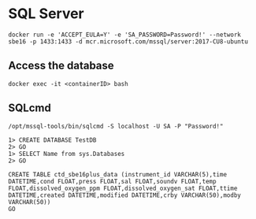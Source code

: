 # SQL Server

    docker run -e 'ACCEPT_EULA=Y' -e 'SA_PASSWORD=Password!' --network sbe16 -p 1433:1433 -d mcr.microsoft.com/mssql/server:2017-CU8-ubuntu

## Access the database

    docker exec -it <containerID> bash  

## SQLcmd

    /opt/mssql-tools/bin/sqlcmd -S localhost -U SA -P "Password!"

    1> CREATE DATABASE TestDB
    2> GO
    1> SELECT Name from sys.Databases
    2> GO

    CREATE TABLE ctd_sbe16plus_data (instrument_id VARCHAR(5),time DATETIME,cond FLOAT,press FLOAT,sal FLOAT,soundv FLOAT,temp FLOAT,dissolved_oxygen_ppm FLOAT,dissolved_oxygen_sat FLOAT,ttime DATETIME,created DATETIME,modified DATETIME,crby VARCHAR(50),modby VARCHAR(50))
    GO

